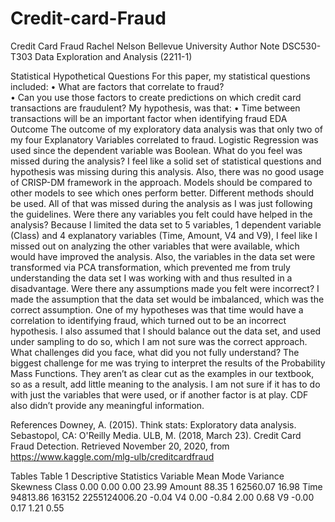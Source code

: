 # Credit-card-Fraud

Credit Card Fraud
Rachel Nelson
Bellevue University
Author Note
DSC530-T303 Data Exploration and Analysis (2211-1)

Statistical Hypothetical Questions
For this paper, my statistical questions included:
•	What are factors that correlate to fraud?  
•	Can you use those factors to create predictions on which credit card transactions are fraudulent?
My hypothesis, was that:
•	Time between transactions will be an important factor when identifying fraud
EDA Outcome
The outcome of my exploratory data analysis was that only two of my four Explanatory Variables correlated to fraud. Logistic Regression was used since the dependent variable was Boolean. 
What do you feel was missed during the analysis? 
I feel like a solid set of statistical questions and hypothesis was missing during this analysis. Also, there was no good usage of CRISP-DM framework in the approach. Models should be compared to other models to see which ones perform better. Different methods should be used. All of that was missed during the analysis as I was just following the guidelines. 
Were there any variables you felt could have helped in the analysis? 
Because I limited the data set to 5 variables, 1 dependent variable (Class) and 4 explanatory variables (Time, Amount, V4 and V9), I feel like I missed out on analyzing the other variables that were available, which would have improved the analysis. Also, the variables in the data set were transformed via PCA transformation, which prevented me from truly understanding the data set I was working with and thus resulted in a disadvantage. 
Were there any assumptions made you felt were incorrect? 
I made the assumption that the data set would be imbalanced, which was the correct assumption. One of my hypotheses was that time would have a correlation to identifying fraud, which turned out to be an incorrect hypothesis. I also assumed that I should balance out the data set, and used under sampling to do so, which I am not sure was the correct approach. 
What challenges did you face, what did you not fully understand?
The biggest challenge for me was trying to interpret the results of the Probability Mass Functions. They aren’t as clear cut as the examples in our textbook, so as a result, add little meaning to the analysis. I am not sure if it has to do with just the variables that were used, or if another factor is at play. CDF also didn’t provide any meaningful information. 

References
Downey, A. (2015). Think stats: Exploratory data analysis. Sebastopol, CA: O'Reilly Media. 
ULB, M. (2018, March 23). Credit Card Fraud Detection. Retrieved November 20, 2020, from https://www.kaggle.com/mlg-ulb/creditcardfraud

Tables
Table 1
Descriptive Statistics
Variable	Mean	Mode	Variance	Skewness
Class	0.00	0.00	0.00	23.99
Amount	88.35	1	62560.07  	16.98
Time	94813.86  	163152  	2255124006.20 	-0.04
V4	0.00	-0.84  	2.00	0.68
V9	-0.00	0.17	1.21	0.55
